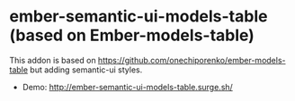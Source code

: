 # ember-semantic-ui-models-table (based on Ember-models-table)

This addon is based on https://github.com/onechiporenko/ember-models-table but
adding semantic-ui styles.

- Demo: http://ember-semantic-ui-models-table.surge.sh/

